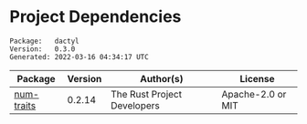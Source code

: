 # Project Dependencies
    Package:   dactyl
    Version:   0.3.0
    Generated: 2022-03-16 04:34:17 UTC

| Package | Version | Author(s) | License |
| ---- | ---- | ---- | ---- |
| [num-traits](https://github.com/rust-num/num-traits) | 0.2.14 | The Rust Project Developers | Apache-2.0 or MIT |
